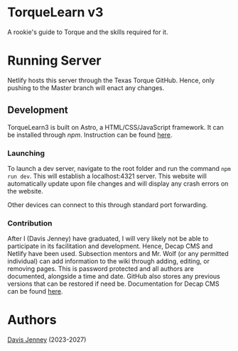 # TorqueLearn v3
A rookie's guide to Torque and the skills required for it.

# Running Server
Netlify hosts this server through the Texas Torque GitHub. Hence, only pushing to the Master branch will enact any changes.

## Development
TorqueLearn3 is built on Astro, a HTML/CSS/JavaScript framework. It can be installed through *npm*. Instruction can be found [here](https://docs.astro.build/en/install-and-setup/).

### Launching
To launch a dev server, navigate to the root folder and run the command `npm run dev`. This will establish a localhost:4321 server. This website will automatically update upon file changes and will display any crash errors on the website.

Other devices can connect to this through standard port forwarding.

### Contribution
After I (Davis Jenney) have graduated, I will very likely not be able to participate in its facilitation and development. Hence, Decap CMS and Netlify have been used. Subsection mentors and Mr. Wolf (or any permitted individual) can add information to the wiki through adding, editing, or removing pages. This is password protected and all authors are documented, alongside a time and date. GitHub also stores any previous versions that can be restored if need be. Documentation for Decap CMS can be found [here](https://decapcms.org/docs/intro/).

# Authors
[Davis Jenney](https://github.com/OrangeTurtle77) (2023-2027)